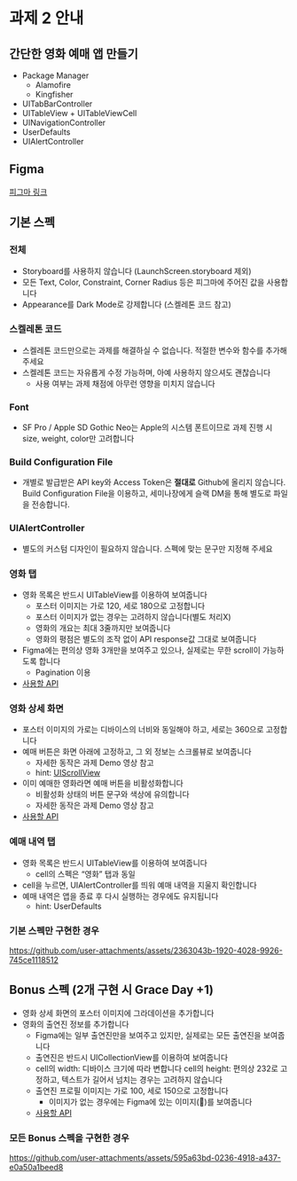 # 과제 2 안내
## 간단한 영화 예매 앱 만들기
- Package Manager
  - Alamofire
  - Kingfisher
- UITabBarController
- UITableView + UITableViewCell
- UINavigationController
- UserDefaults
- UIAlertController

## Figma
[피그마 링크](https://www.figma.com/design/KIqzrz8a5TtwcrhbDkLRHH/iOS-Seminar-(Design)?node-id=660-504)

## 기본 스펙
### 전체
- Storyboard를 사용하지 않습니다 (LaunchScreen.storyboard 제외)
- 모든 Text, Color, Constraint, Corner Radius 등은 피그마에 주어진 값을 사용합니다
- Appearance를 Dark Mode로 강제합니다 (스켈레톤 코드 참고)

### 스켈레톤 코드
- 스켈레톤 코드만으로는 과제를 해결하실 수 없습니다. 적절한 변수와 함수를 추가해 주세요
- 스켈레톤 코드는 자유롭게 수정 가능하며, 아예 사용하지 않으셔도 괜찮습니다
  - 사용 여부는 과제 채점에 아무런 영향을 미치지 않습니다
 
### Font
- SF Pro / Apple SD Gothic Neo는 Apple의 시스템 폰트이므로 과제 진행 시 size, weight, color만 고려합니다

### Build Configuration File
- 개별로 발급받은 API key와 Access Token은 **절대로** Github에 올리지 않습니다. Build Configuration File을 이용하고, 세미나장에게 슬랙 DM을 통해 별도로 파일을 전송합니다.

### UIAlertController
- 별도의 커스텀 디자인이 필요하지 않습니다. 스펙에 맞는 문구만 지정해 주세요

### 영화 탭
- 영화 목록은 반드시 UITableView를 이용하여 보여줍니다
  - 포스터 이미지는 가로 120, 세로 180으로 고정합니다
  - 포스터 이미지가 없는 경우는 고려하지 않습니다(별도 처리X)
  - 영화의 개요는 최대 3줄까지만 보여줍니다
  - 영화의 평점은 별도의 조작 없이 API response값 그대로 보여줍니다
- Figma에는 편의상 영화 3개만을 보여주고 있으나, 실제로는 무한 scroll이 가능하도록 합니다
  - Pagination 이용
- [사용할 API](https://developer.themoviedb.org/reference/movie-popular-list)

### 영화 상세 화면
- 포스터 이미지의 가로는 디바이스의 너비와 동일해야 하고, 세로는 360으로 고정합니다
- 예매 버튼은 화면 아래에 고정하고, 그 외 정보는 스크롤뷰로 보여줍니다
  - 자세한 동작은 과제 Demo 영상 참고
  - hint: [UIScrollView](https://developer.apple.com/documentation/uikit/uiscrollview)
- 이미 예매한 영화라면 예매 버튼을 비활성화합니다
  - 비활성화 상태의 버튼 문구와 색상에 유의합니다
  - 자세한 동작은 과제 Demo 영상 참고
- [사용할 API](https://developer.themoviedb.org/reference/movie-details)

### 예매 내역 탭
- 영화 목록은 반드시 UITableView를 이용하여 보여줍니다
  - cell의 스펙은 “영화” 탭과 동일
- cell을 누르면, UIAlertController를 띄워 예매 내역을 지울지 확인합니다
- 예매 내역은 앱을 종료 후 다시 실행하는 경우에도 유지됩니다
  - hint: UserDefaults

### 기본 스펙만 구현한 경우
https://github.com/user-attachments/assets/2363043b-1920-4028-9926-745ce1118512


## Bonus 스펙 (2개 구현 시 Grace Day +1)
- 영화 상세 화면의 포스터 이미지에 그라데이션을 추가합니다
- 영화의 출연진 정보를 추가합니다
  - Figma에는 일부 출연진만을 보여주고 있지만, 실제로는 모든 출연진을 보여줍니다
  - 출연진은 반드시 UICollectionView를 이용하여 보여줍니다
  - cell의 width: 디바이스 크기에 따라 변합니다
    cell의 height: 편의상 232로 고정하고, 텍스트가 길어서 넘치는 경우는 고려하지 않습니다
  - 출연진 프로필 이미지는 가로 100, 세로 150으로 고정합니다
    - 이미지가 없는 경우에는 Figma에 있는 이미지(􁣕)를 보여줍니다
  - [사용할 API](https://developer.themoviedb.org/reference/movie-credits)

### 모든 Bonus 스펙을 구현한 경우
https://github.com/user-attachments/assets/595a63bd-0236-4918-a437-e0a50a1beed8



